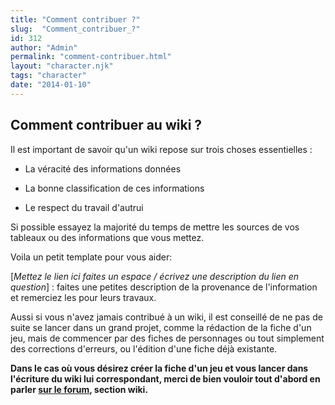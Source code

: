 ```yaml
---
title: "Comment contribuer ?"
slug:  "Comment_contribuer_?"
id: 312
author: "Admin"
permalink: "comment-contribuer.html"
layout: "character.njk"
tags: "character"
date: "2014-01-10"
---
```


## Comment contribuer au wiki ?

Il est important de savoir qu'un wiki repose sur trois choses
essentielles :

- La véracité des informations données

<!-- -->

- La bonne classification de ces informations

<!-- -->

- Le respect du travail d'autrui

Si possible essayez la majorité du temps de mettre les sources de vos
tableaux ou des informations que vous mettez.

Voila un petit template pour vous aider:

\[*Mettez le lien ici faites un espace / écrivez une description du lien
en question*\] : faites une petites description de la provenance de
l'information et remerciez les pour leurs travaux.

Aussi si vous n'avez jamais contribué à un wiki, il est conseillé de ne
pas de suite se lancer dans un grand projet, comme la rédaction de la
fiche d'un jeu, mais de commencer par des fiches de personnages ou tout
simplement des corrections d'erreurs, ou l'édition d'une fiche déjà
existante.

**Dans le cas où vous désirez créer la fiche d'un jeu et vous lancer
dans l'écriture du wiki lui correspondant, merci de bien vouloir tout
d'abord en parler [sur le
forum](http://basgrospoing.fr/forum/index.php), section wiki.**
